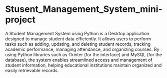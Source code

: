 # Stusent_Management_System_mini-project
A Student Management System using Python is a Desktop application designed to manage student data efficiently. It allows users to perform tasks such as adding, updating, and deleting student records, tracking academic performance, managing attendance, and organizing courses. By using Python libraries such as Tkinter (for the interface) and MySQL (for the database), the system enables streamlined access and management of student information, helping educational institutions maintain organized and easily retrievable records.
